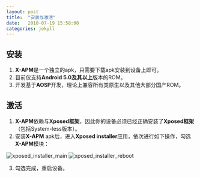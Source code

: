 ```yaml
---
layout: post
title:  "安装与激活"
date:   2018-07-19 15:58:00
categories: jekyll
---
```


## 安装
1. **X-APM**是一个独立的apk，只需要下载apk安装到设备上即可。
2. 目前仅支持**Android 5.0及其以上**版本的ROM。
3. 开发基于**AOSP**开发，理论上兼容所有类原生以及其他大部分国产ROM。

## 激活
1. **X-APM**依赖与**Xposed框架**，因此你的设备必须已经正确安装了**Xposed框架**（包括System-less版本）。
2. 安装**X-APM** apk后，进入**Xposed installer**应用，依次进行如下操作，勾选**X-APM**模块：

![xposed_installer_main](/X-APM/assets/post-install-activate/xposed_installer_main.png)
![xposed_installer_reboot](/X-APM/assets/post-install-activate/xposed_installer_reboot.png)

3. 勾选完成，重启设备。
